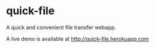 # quick-file
A quick and convenient file transfer webapp.

A live demo is available at http://quick-file.herokuapp.com
